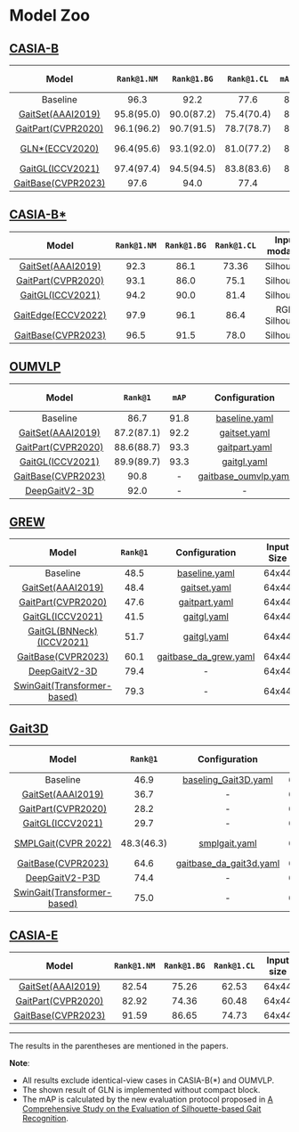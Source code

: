 # Model Zoo

##  [CASIA-B](http://www.cbsr.ia.ac.cn/english/Gait%20Databases.asp)                                                                                          

|                                                                                          Model                                                                                          | `Rank@1.NM` | `Rank@1.BG` | `Rank@1.CL` | `mAP.NM` | `mAP.BG` | `mAP.CL` |                                            Configuration                                             | Input Size |
| :-------------------------------------------------------------------------------------------------------------------------------------------------------------------------------------: | :---------: | :---------: | :---------: | :------: | :------: | :------: | :--------------------------------------------------------------------------------------------------: | :--------: |
|                                                                                        Baseline                                                                                         |    96.3     |    92.2     |    77.6     |   87.3   |   83.4   |   78.5   |                                            baseline.yaml                                             |   64x44    |
|                                                                [GaitSet(AAAI2019)](https://arxiv.org/pdf/1811.06186.pdf)                                                                | 95.8(95.0)  | 90.0(87.2)  | 75.4(70.4)  |   85.9   |   81.4   |   77.0   |                           [gaitset.yaml](../configs/gaitset/gaitset.yaml)                            |   64x44    |
|                                                   [GaitPart(CVPR2020)](http://home.ustc.edu.cn/~saihui/papers/cvpr2020_gaitpart.pdf)                                                    | 96.1(96.2)  | 90.7(91.5)  | 78.7(78.7)  |   84.8   |   81.1   |   75.5   |                          [gaitpart.yaml](../configs/gaitpart/gaitpart.yaml)                          |   64x44    |
|                                                        [GLN*(ECCV2020)](http://home.ustc.edu.cn/~saihui/papers/eccv2020_gln.pdf)                                                        | 96.4(95.6)  | 93.1(92.0)  | 81.0(77.2)  |   89.3   |   87.0   |   82.6   | [gln_phase1.yaml](../configs/gln/gln_phase1.yaml), [gln_phase2.yaml](../configs/gln/gln_phase2.yaml) |   128x88   |
| [GaitGL(ICCV2021)](https://openaccess.thecvf.com/content/ICCV2021/papers/Lin_Gait_Recognition_via_Effective_Global-Local_Feature_Representation_and_Local_Temporal_ICCV_2021_paper.pdf) | 97.4(97.4)  | 94.5(94.5)  | 83.8(83.6)  |   86.2   |   84.4   |   79.8   |                             [gaitgl.yaml](../configs/gaitgl/gaitgl.yaml)                             |   64x44    |
|                                                                      [GaitBase(CVPR2023)](https://arxiv.org/abs/2211.06597)                                                                       |    97.6     |    94.0     |    77.4     |    -     |    -     |    -     |                                                 [gaitbase_da_casiab.yaml](../configs/gaitbase/gaitbase_da_casiab.yaml)                                                   |   64x44    |

##  [CASIA-B*](http://www.cbsr.ia.ac.cn/english/Gait%20Databases.asp)

|                                                                                          Model                                                                                          | `Rank@1.NM` | `Rank@1.BG` | `Rank@1.CL` | Input modality  |                          Configuration                           |
| :-------------------------------------------------------------------------------------------------------------------------------------------------------------------------------------: | :---------: | :---------: | :---------: | :-------------: | :--------------------------------------------------------------: |
|                                                                [GaitSet(AAAI2019)](https://arxiv.org/pdf/1811.06186.pdf)                                                                |    92.3     |    86.1     |    73.36    |   Silhouette    |         [gaitset.yaml](../configs/gaitset/gaitset.yaml)          |
|                                                   [GaitPart(CVPR2020)](http://home.ustc.edu.cn/~saihui/papers/cvpr2020_gaitpart.pdf)                                                    |    93.1     |    86.0     |    75.1     |   Silhouette    |        [gaitpart.yaml](../configs/gaitpart/gaitpart.yaml)        |
| [GaitGL(ICCV2021)](https://openaccess.thecvf.com/content/ICCV2021/papers/Lin_Gait_Recognition_via_Effective_Global-Local_Feature_Representation_and_Local_Temporal_ICCV_2021_paper.pdf) |    94.2     |    90.0     |    81.4     |   Silhouette    |           [gaitgl.yaml](../configs/gaitgl/gaitgl.yaml)           |
|                                                                 [GaitEdge(ECCV2022)](https://arxiv.org/abs/2203.03972)                                                                  |    97.9     |    96.1     |    86.4     | RGB, Silhouette | [phase2_gaitedge.yaml](../configs/gaitedge/phase2_gaitedge.yaml) |
|                                                                      [GaitBase(CVPR2023)](https://arxiv.org/abs/2211.06597)                                                                       |    96.5     |    91.5     |    78.0     |   Silhouette    |                                -                                 |

## [OUMVLP](http://www.am.sanken.osaka-u.ac.jp/BiometricDB/GaitMVLP.html)
|                                                                                          Model                                                                                          |  `Rank@1`  | `mAP` |                       Configuration                       | Input Size | Inference Time | Model Size |
| :-------------------------------------------------------------------------------------------------------------------------------------------------------------------------------------: | :--------: | :---: | :-------------------------------------------------------: | :--------: | :------------: | :--------: |
|                                                                                        Baseline                                                                                         |    86.7    | 91.8  | [baseline.yaml](../configs/baseline/baseline_OUMVLP.yaml) |   64x44    |     1m13s      |   44.11M   |
|                                                                [GaitSet(AAAI2019)](https://arxiv.org/pdf/1811.06186.pdf)                                                                | 87.2(87.1) | 92.2  |  [gaitset.yaml](../configs/gaitset/gaitset_OUMVLP.yaml)   |   64x44    |     1m26s      |   6.31M    |
|                                                   [GaitPart(CVPR2020)](http://home.ustc.edu.cn/~saihui/papers/cvpr2020_gaitpart.pdf)                                                    | 88.6(88.7) | 93.3  | [gaitpart.yaml](../configs/gaitpart/gaitpart_OUMVLP.yaml) |   64x44    |     8m04s      |   3.78M    |
| [GaitGL(ICCV2021)](https://openaccess.thecvf.com/content/ICCV2021/papers/Lin_Gait_Recognition_via_Effective_Global-Local_Feature_Representation_and_Local_Temporal_ICCV_2021_paper.pdf) | 89.9(89.7) | 93.3  |    [gaitgl.yaml](../configs/gaitgl/gaitgl_OUMVLP.yaml)    |   64x44    |     5m23s      |   95.62M   |
|                                                                      [GaitBase(CVPR2023)](https://openaccess.thecvf.com/content/CVPR2023/papers/Fan_OpenGait_Revisiting_Gait_Recognition_Towards_Better_Practicality_CVPR_2023_paper.pdf)                                                                       |    90.8    |   -   |                             [gaitbase_oumvlp.yaml](../configs/gaitbase/gaitbase_oumvlp.yaml)                          | 64x44 |  -  |       -        |     -      |
|                                                                          [DeepGaitV2-3D](https://arxiv.org/pdf/2303.03301.pdf)                                                                           |   92.0   |                            -                           |  -  |   64x44    |       -        |     -      |

## [GREW](https://www.grew-benchmark.org)
|                                                                                              Model                                                                                              | `Rank@1` |                      Configuration                       | Input Size | Inference Time | Model Size |
| :---------------------------------------------------------------------------------------------------------------------------------------------------------------------------------------------: | :------: | :------------------------------------------------------: | :--------: | :------------: | :--------: |
|                                                                                            Baseline                                                                                             |   48.5   | [baseline.yaml](../configs/baseFline/baseline_GREW.yaml) |   64x44    |     2m23s      |   84.12M   |
|                                                                    [GaitSet(AAAI2019)](https://arxiv.org/pdf/1811.06186.pdf)                                                                    |   48.4   |   [gaitset.yaml](../configs/gaitset/gaitset_GREW.yaml)   |   64x44    |       -        |     -      |
|                                                       [GaitPart(CVPR2020)](http://home.ustc.edu.cn/~saihui/papers/cvpr2020_gaitpart.pdf)                                                        |   47.6   | [gaitpart.yaml](../configs/gaitpart/gaitpart_GREW.yaml)  |   64x44    |       -        |     -      |
|     [GaitGL(ICCV2021)](https://openaccess.thecvf.com/content/ICCV2021/papers/Lin_Gait_Recognition_via_Effective_Global-Local_Feature_Representation_and_Local_Temporal_ICCV_2021_paper.pdf)     |   41.5   |    [gaitgl.yaml](../configs/gaitgl/gaitgl_GREW.yaml)     |   64x44    |       -        |     -      |
| [GaitGL(BNNeck)(ICCV2021)](https://openaccess.thecvf.com/content/ICCV2021/papers/Lin_Gait_Recognition_via_Effective_Global-Local_Feature_Representation_and_Local_Temporal_ICCV_2021_paper.pdf) |   51.7   | [gaitgl.yaml](../configs/gaitgl/gaitgl_GREW_BNNeck.yaml) |   64x44    |       -        |     -      |
|                                                                          [GaitBase(CVPR2023)](https://openaccess.thecvf.com/content/CVPR2023/papers/Fan_OpenGait_Revisiting_Gait_Recognition_Towards_Better_Practicality_CVPR_2023_paper.pdf)                                                                           |   60.1   |                            [gaitbase_da_grew.yaml](../configs/gaitbase/gaitbase_da_grew.yaml)                             |   64x44    |       -        |     -      |
|                                                                          [DeepGaitV2-3D](https://arxiv.org/pdf/2303.03301.pdf)                                                                           |   79.4   |                            -                             |   64x44    |       -        |     -      |
|                                                                          [SwinGait(Transformer-based)](https://arxiv.org/pdf/2303.03301.pdf)                                                                           |   79.3   |                            -                             |   64x44    |       -        |     -      |


## [Gait3D](https://github.com/Gait3D/Gait3D-Benchmark)
|                                                                                          Model                                                                                          | `Rank@1` | Configuration | Input Size | Input modality |
| :-------------------------------------------------------------------------------------------------------------------------------------------------------------------------------------: | :------: | :-----------: | :--------: | :--------:|
|                                                                Baseline                                                                |   46.9   |       [baseling_Gait3D.yaml](../configs/baseline/baseline_Gait3D.yaml)       |   64x44    | Silhouette |
|                                                                [GaitSet(AAAI2019)](https://arxiv.org/pdf/1811.06186.pdf)                                                                |   36.7   |       -       |   64x44    | Silhouette |
|                                                   [GaitPart(CVPR2020)](http://home.ustc.edu.cn/~saihui/papers/cvpr2020_gaitpart.pdf)                                                    |   28.2   |       -       |   64x44    | Silhouette |
| [GaitGL(ICCV2021)](https://openaccess.thecvf.com/content/ICCV2021/papers/Lin_Gait_Recognition_via_Effective_Global-Local_Feature_Representation_and_Local_Temporal_ICCV_2021_paper.pdf) |   29.7   |       -       |   64x44    | Silhouette |
|                                                                      [SMPLGait(CVPR 2022)](https://gait3d.github.io/)                                                                       |   48.3(46.3)   |       [smplgait.yaml](../configs/smplgait/smplgait.yaml)       |   64x44    | Silhouette + SMPL|
|                                                                      [GaitBase(CVPR2023)](https://openaccess.thecvf.com/content/CVPR2023/papers/Fan_OpenGait_Revisiting_Gait_Recognition_Towards_Better_Practicality_CVPR_2023_paper.pdf)                                                                       |   64.6   |       [gaitbase_da_gait3d.yaml](../configs/gaitbase/gaitbase_da_gait3d.yaml)       |   64x44    | Silhouette |
|                                                                          [DeepGaitV2-P3D](https://arxiv.org/pdf/2303.03301.pdf)                                                                           |   74.4   |                            -                             |   64x44    |       -        |     -      |
|                                                                          [SwinGait(Transformer-based)](https://arxiv.org/pdf/2303.03301.pdf)                                                                           |   75.0   |                            -                             |   64x44    |       -        |     -      |

##  [CASIA-E](https://www.scidb.cn/en/detail?dataSetId=57be0e918db743279baf44a38d013a06)

|                                                                                          Model                                                                                          | `Rank@1.NM` | `Rank@1.BG` | `Rank@1.CL` |       Input size|                    Configuration                           |
| :-------------------------------------------------------------------------------------------------------------------------------------------------------------------------------------: | :---------: | :---------:| :----:  | :-------------: | :--------------------------------------------------------------: |
|    [GaitSet(AAAI2019)](https://arxiv.org/pdf/1811.06186.pdf)                    |    82.54     |    75.26     |    62.53         |                                64x44                                 | [gaitset_casiae.yaml](../configs/gaitset/gaitset_casiae.yaml)
|    [GaitPart(CVPR2020)](http://home.ustc.edu.cn/~saihui/papers/cvpr2020_gaitpart.pdf)                   |   82.92     |    74.36     |    60.48         |                                 64x44                                 | [gaitpart_casiae.yaml](../configs/gaitpart/gaitpart_casiae.yaml)
|     [GaitBase(CVPR2023)](https://openaccess.thecvf.com/content/CVPR2023/papers/Fan_OpenGait_Revisiting_Gait_Recognition_Towards_Better_Practicality_CVPR_2023_paper.pdf)                                       |    91.59     |    86.65     |    74.73         |                                64x44                                 | [gaitbase_casiae.yaml](../configs/gaitbase/gaitbase_casiae.yaml)

------------------------------------------

The results in the parentheses are mentioned in the papers. 

**Note**:
- All results exclude identical-view cases in CASIA-B(*) and OUMVLP.
- The shown result of GLN is implemented without compact block. 
- The mAP is calculated by the new evaluation protocol proposed in [A Comprehensive Study on the Evaluation of Silhouette-based Gait Recognition](https://ieeexplore.ieee.org/document/9928336).

